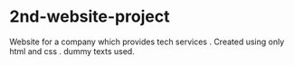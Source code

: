 # 2nd-website-project
Website for a company which provides tech services .
Created using only html and css .
dummy texts used.
